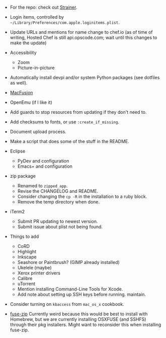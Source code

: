 * For the repo: check out [Strainer](https://github.com/customink/strainer).

* Login items, controlled by `~/Library/Preferences/com.apple.loginitems.plist`.
* Update URLs and mentions for name change to chef.io (as of time of writing, Hosted Chef is still api.opscode.com; wait until this changes to make the update)
* Accessibility
    * Zoom
    * Picture-in-picture
* Automatically install devpi and/or system Python packages (see dotfiles as well).
* [MacFusion](http://macfusionapp.org/)
* OpenEmu (if I like it)
* Add guards to stop resources from updating if they don't need to.
* Add checksums to fonts, or use `:create_if_missing`.
* Document upload process.
* Make a script that does some of the stuff in the README.
* Eclipse
    * PyDev and configuration
    * Emacs+ and configuration
* zip package
    * Renamed to `zipped_app`.
    * Revise the CHANGELOG and README.
    * Consider changing the `cp -R` in the installation to a ruby block.
    * Remove the temp directory when done.
* iTerm2
    * Submit PR updating to newest version.
    * Submit issue about plist not being found.
* Things to add
    * CoRD
    * Highlight
    * Inkscape
    * Seashore or Paintbrush? (GIMP already installed)
    * Ukelele (maybe)
    * Xerox printer drivers
    * Calibre
    * uTorrent
    * Mention installing Command-Line Tools for Xcode.
    * Add note about setting up SSH keys before running.
maintain.
* Consider turning on `kbaccess` from `mac_os_x` cookbook.
* [fuse-zip](https://code.google.com/p/fuse-zip/) Currently weird because this would be best to install with Homebrew, but we are currently installing OSXFUSE (and SSHFS) through their pkg installers. Might want to reconsider this when installing fuse-zip.
